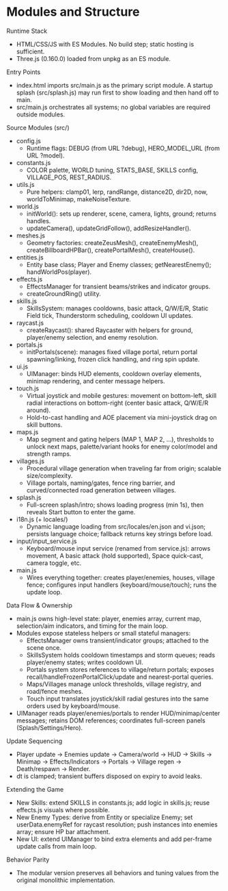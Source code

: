 # Modules and Structure

Runtime Stack
- HTML/CSS/JS with ES Modules. No build step; static hosting is sufficient.
- Three.js (0.160.0) loaded from unpkg as an ES module.

Entry Points
- index.html imports src/main.js as the primary script module. A startup splash (src/splash.js) may run first to show loading and then hand off to main.
- src/main.js orchestrates all systems; no global variables are required outside modules.

Source Modules (src/)
- config.js
  - Runtime flags: DEBUG (from URL ?debug), HERO_MODEL_URL (from URL ?model).
- constants.js
  - COLOR palette, WORLD tuning, STATS_BASE, SKILLS config, VILLAGE_POS, REST_RADIUS.
- utils.js
  - Pure helpers: clamp01, lerp, randRange, distance2D, dir2D, now, worldToMinimap, makeNoiseTexture.
- world.js
  - initWorld(): sets up renderer, scene, camera, lights, ground; returns handles.
  - updateCamera(), updateGridFollow(), addResizeHandler().
- meshes.js
  - Geometry factories: createZeusMesh(), createEnemyMesh(), createBillboardHPBar(), createPortalMesh(), createHouse().
- entities.js
  - Entity base class; Player and Enemy classes; getNearestEnemy(); handWorldPos(player).
- effects.js
  - EffectsManager for transient beams/strikes and indicator groups.
  - createGroundRing() utility.
- skills.js
  - SkillsSystem: manages cooldowns, basic attack, Q/W/E/R, Static Field tick, Thunderstorm scheduling, cooldown UI updates.
- raycast.js
  - createRaycast(): shared Raycaster with helpers for ground, player/enemy selection, and enemy resolution.
- portals.js
  - initPortals(scene): manages fixed village portal, return portal spawning/linking, frozen click handling, and ring spin update.
- ui.js
  - UIManager: binds HUD elements, cooldown overlay elements, minimap rendering, and center message helpers.
- touch.js
  - Virtual joystick and mobile gestures: movement on bottom-left, skill radial interactions on bottom-right (center basic attack, Q/W/E/R around).
  - Hold-to-cast handling and AOE placement via mini-joystick drag on skill buttons.
- maps.js
  - Map segment and gating helpers (MAP 1, MAP 2, ...), thresholds to unlock next maps, palette/variant hooks for enemy color/model and strength ramps.
- villages.js
  - Procedural village generation when traveling far from origin; scalable size/complexity.
  - Village portals, naming/gates, fence ring barrier, and curved/connected road generation between villages.
- splash.js
  - Full-screen splash/intro; shows loading progress (min 1s), then reveals Start button to enter the game.
- i18n.js (+ locales/)
  - Dynamic language loading from src/locales/en.json and vi.json; persists language choice; fallback returns key strings before load.
- input/input_service.js
  - Keyboard/mouse input service (renamed from service.js): arrows movement, A basic attack (hold supported), Space quick-cast, camera toggle, etc.
- main.js
  - Wires everything together: creates player/enemies, houses, village fence; configures input handlers (keyboard/mouse/touch); runs the update loop.

Data Flow & Ownership
- main.js owns high-level state: player, enemies array, current map, selection/aim indicators, and timing for the main loop.
- Modules expose stateless helpers or small stateful managers:
  - EffectsManager owns transient/indicator groups; attached to the scene once.
  - SkillsSystem holds cooldown timestamps and storm queues; reads player/enemy states; writes cooldown UI.
  - Portals system stores references to village/return portals; exposes recall/handleFrozenPortalClick/update and nearest-portal queries.
  - Maps/Villages manage unlock thresholds, village registry, and road/fence meshes.
  - Touch input translates joystick/skill radial gestures into the same orders used by keyboard/mouse.
- UIManager reads player/enemies/portals to render HUD/minimap/center messages; retains DOM references; coordinates full-screen panels (Splash/Settings/Hero).

Update Sequencing
- Player update -> Enemies update -> Camera/world -> HUD -> Skills -> Minimap -> Effects/Indicators -> Portals -> Village regen -> Death/respawn -> Render.
- dt is clamped; transient buffers disposed on expiry to avoid leaks.

Extending the Game
- New Skills: extend SKILLS in constants.js; add logic in skills.js; reuse effects.js visuals where possible.
- New Enemy Types: derive from Entity or specialize Enemy; set userData.enemyRef for raycast resolution; push instances into enemies array; ensure HP bar attachment.
- New UI: extend UIManager to bind extra elements and add per-frame update calls from main loop.

Behavior Parity
- The modular version preserves all behaviors and tuning values from the original monolithic implementation.
